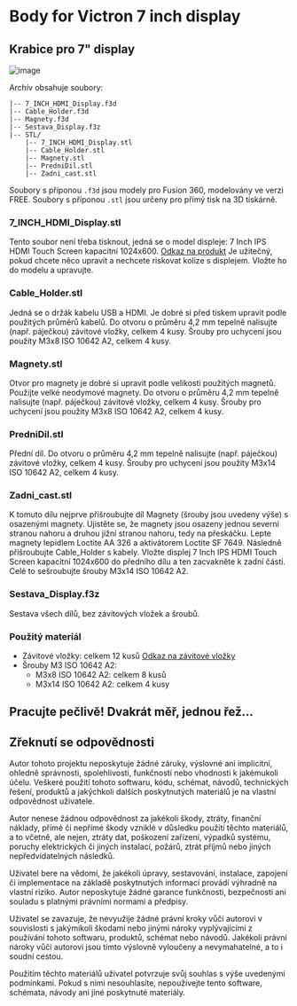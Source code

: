 # Body for Victron 7 inch display
## Krabice pro 7" display 

![image](https://github.com/user-attachments/assets/cc1f7479-0ecf-499c-a924-9f30cde00ed9)


Archív obsahuje soubory:
```
|-- 7_INCH_HDMI_Display.f3d
|-- Cable_Holder.f3d
|-- Magnety.f3d
|-- Sestava_Display.f3z
|-- STL/
    |-- 7_INCH_HDMI_Display.stl
    |-- Cable_Holder.stl
    |-- Magnety.stl
    |-- PredniDil.stl
    |-- Zadni_cast.stl
```

Soubory s příponou `.f3d` jsou modely pro Fusion 360, modelovány ve verzi FREE.
Soubory s příponou `.stl` jsou určeny pro přímý tisk na 3D tiskárně.

### 7_INCH_HDMI_Display.stl
Tento soubor není třeba tisknout, jedná se o model displeje: 7 Inch IPS HDMI Touch Screen kapacitní 1024x600.
[Odkaz na produkt](https://www.aliexpress.com/item/1005001981876303.html?spm=a2g0o.order_list.order_list_main.10.23dc1802vRtRyZ)
Je užitečný, pokud chcete něco upravit a nechcete riskovat kolize s displejem. Vložte ho do modelu a upravujte.

### Cable_Holder.stl
Jedná se o držák kabelu USB a HDMI. Je dobré si před tiskem upravit podle použitých průměrů kabelů.
Do otvoru o průměru 4,2 mm tepelně nalisujte (např. páječkou) závitové vložky, celkem 4 kusy.
Šrouby pro uchycení jsou použity M3x8 ISO 10642 A2, celkem 4 kusy.

### Magnety.stl
Otvor pro magnety je dobré si upravit podle velikosti použitých magnetů. Použijte velké neodymové magnety.
Do otvoru o průměru 4,2 mm tepelně nalisujte (např. páječkou) závitové vložky, celkem 4 kusy.
Šrouby pro uchycení jsou použity M3x8 ISO 10642 A2, celkem 4 kusy.

### PredniDil.stl
Přední díl. Do otvoru o průměru 4,2 mm tepelně nalisujte (např. páječkou) závitové vložky, celkem 4 kusy.
Šrouby pro uchycení jsou použity M3x14 ISO 10642 A2, celkem 4 kusy.

### Zadni_cast.stl
K tomuto dílu nejprve přišroubujte díl Magnety (šrouby jsou uvedeny výše) s osazenými magnety. Ujistěte se, že magnety jsou osazeny jednou severní stranou nahoru a druhou jižní stranou nahoru, tedy na přeskáčku. Lepte magnety lepidlem Loctite AA 326 a aktivátorem Loctite SF 7649. Následně přišroubujte Cable_Holder s kabely. Vložte displej 7 Inch IPS HDMI Touch Screen kapacitní 1024x600 do předního dílu a ten zacvakněte k zadní části. Celé to sešroubujte šrouby M3x14 ISO 10642 A2.

### Sestava_Display.f3z
Sestava všech dílů, bez závitových vložek a šroubů.

### Použitý materiál
- Závitové vložky: celkem 12 kusů
  [Odkaz na závitové vložky](https://www.bossard.com/eshop/cz-cs/lisovaci-zavitove-vlozky-pro-plasty/zavitove-vlozky-pro-zalisovani-bez-hlavy-pro-termoplasty-a-termosety/p/1054/)
- Šrouby M3 ISO 10642 A2:
  - M3x8 ISO 10642 A2: celkem 8 kusů
  - M3x14 ISO 10642 A2: celkem 4 kusy


## Pracujte pečlivě! Dvakrát měř, jednou řež...


## Zřeknutí se odpovědnosti

Autor tohoto projektu neposkytuje žádné záruky, výslovné ani implicitní, ohledně správnosti, spolehlivosti, funkčnosti nebo vhodnosti k jakémukoli účelu. Veškeré použití tohoto softwaru, kódu, schémat, návodů, technických řešení, produktů a jakýchkoli dalších poskytnutých materiálů je na vlastní odpovědnost uživatele.

Autor nenese žádnou odpovědnost za jakékoli škody, ztráty, finanční náklady, přímé či nepřímé škody vzniklé v důsledku použití těchto materiálů, a to včetně, ale nejen, ztráty dat, poškození zařízení, výpadků systému, poruchy elektrických či jiných instalací, požárů, ztrát příjmů nebo jiných nepředvídatelných následků.

Uživatel bere na vědomí, že jakékoli úpravy, sestavování, instalace, zapojení či implementace na základě poskytnutých informací provádí výhradně na vlastní riziko. Autor neposkytuje žádné garance funkčnosti, bezpečnosti ani souladu s platnými právními normami a předpisy.

Uživatel se zavazuje, že nevyužije žádné právní kroky vůči autorovi v souvislosti s jakýmikoli škodami nebo jinými nároky vyplývajícími z používání tohoto softwaru, produktů, schémat nebo návodů. Jakékoli právní nároky vůči autorovi jsou tímto výslovně vyloučeny a nevymahatelné, a to i soudní cestou.

Použitím těchto materiálů uživatel potvrzuje svůj souhlas s výše uvedenými podmínkami. Pokud s nimi nesouhlasíte, nepoužívejte tento software, schémata, návody ani jiné poskytnuté materiály.
